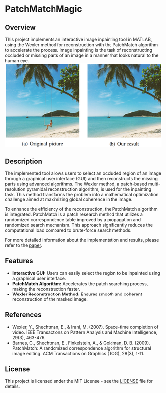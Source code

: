 # PatchMatchMagic

## Overview

This project implements an interactive image inpainting tool in MATLAB, using the Wexler method for reconstruction with the PatchMatch algorithm to accelerate the process. Image inpainting is the task of reconstructing occluded or missing parts of an image in a manner that looks natural to the human eye.
![Reconstruction demo](docs/demo.png)

## Description

The implemented tool allows users to select an occluded region of an image through a graphical user interface (GUI) and then reconstructs the missing parts using advanced algorithms. The Wexler method, a patch-based multi-resolution pyramidal reconstruction algorithm, is used for the inpainting task. This method transforms the problem into a mathematical optimization challenge aimed at maximizing global coherence in the image.

To enhance the efficiency of the reconstruction, the PatchMatch algorithm is integrated. PatchMatch is a patch research method that utilizes a randomized correspondence table improved by a propagation and randomized search mechanism. This approach significantly reduces the computational load compared to brute-force search methods.

For more detailed information about the implementation and results, please refer to the [paper](docs/Image_Inpainting_using_Wexler_and_PatchMatch_algorithm.pdf).

## Features

- **Interactive GUI:** Users can easily select the region to be inpainted using a graphical user interface.
- **PatchMatch Algorithm:** Accelerates the patch searching process, making the reconstruction faster.
- **Wexler Reconstruction Method:** Ensures smooth and coherent reconstruction of the masked image.

## References

- Wexler, Y., Shechtman, E., & Irani, M. (2007). Space-time completion of video. IEEE Transactions on Pattern Analysis and Machine Intelligence, 29(3), 463-476.
- Barnes, C., Shechtman, E., Finkelstein, A., & Goldman, D. B. (2009). PatchMatch: A randomized correspondence algorithm for structural image editing. ACM Transactions on Graphics (TOG), 28(3), 1-11.

## License

This project is licensed under the MIT License - see the [LICENSE](LICENSE) file for details.
